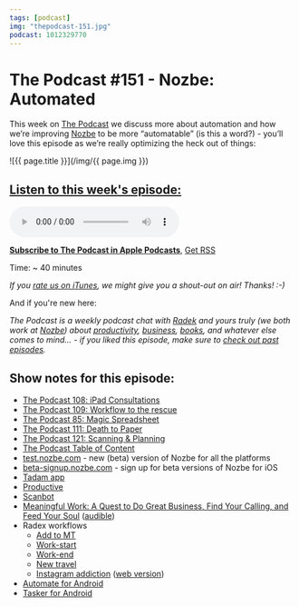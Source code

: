 ```yaml
---
tags: [podcast]
img: "thepodcast-151.jpg"
podcast: 1012329770
---
```


# The Podcast #151 - Nozbe: Automated

This week on [The Podcast][p] we discuss more about automation and how we’re improving [Nozbe][n] to be more “automatable” (is this a word?) - you’ll love this episode as we’re really optimizing the heck out of things:

<!--More-->

![{{ page.title }}](/img/{{ page.img }})

## [Listen to this week's episode:][e]

<audio controls>
<source src="https://files.nozbe.com/podcast/151.mp3" type="audio/mpeg">
</audio>

**[Subscribe to The Podcast in Apple Podcasts][i]**, [Get RSS][rss]

Time: ~ 40 minutes

*If you [rate us on iTunes][i], we might give you a shout-out on air! Thanks! :-)*

And if you're new here:

*The Podcast is a weekly podcast chat with [Radek][r] and yours truly (we both work at [Nozbe][n]) about [productivity](/productivity), [business](/business), [books](/books), and whatever else comes to mind… - if you liked this episode, make sure to [check out past episodes](/podcast).*

## Show notes for this episode:

  * [The Podcast 108: iPad Consultations](http://thepodcast.fm/108)
  * [The Podcast 109: Workflow to the rescue](http://thepodcast.fm/109)
  * [The Podcast 85: Magic Spreadsheet](http://thepodcast.fm/85)
  * [The Podcast 111: Death to Paper](http://thepodcast.fm/episodes/111)
  * [The Podcast 121: Scanning & Planning](https://thepodcast.fm/121)
  * [The Podcast Table of Content](http://thepodcast.fm/toc/)
  * [test.nozbe.com](http://test.nozbe.com/) \- new (beta) version of Nozbe for all the platforms
  * [beta-signup.nozbe.com](https://beta-signup.nozbe.com/) \- sign up for beta versions of Nozbe for iOS
  * [Tadam app](http://tadamapp.com/)
  * [Productive](http://productiveapp.io/)
  * [Scanbot](https://scanbot.io/en/index.html)
  * [Meaningful Work: A Quest to Do Great Business, Find Your Calling, and Feed Your Soul](https://www.amazon.com/Meaningful-Work-Quest-Business-Calling/dp/0143130315/) ([audible](https://www.audible.com/pd/Business/Meaningful-Work-Audiobook/B0774X85NB))
  * Radex workflows
    * [Add to MT](https://workflow.is/workflows/36494de5c6644c9fbe63fade73e712bd)
    * [Work-start](https://workflow.is/workflows/339c7e60c8274ddd809c2d2ce5722d32)
    * [Work-end](https://workflow.is/workflows/fdae622b11c049b8bd01262ba7154180)
    * [New travel](https://workflow.is/workflows/ac0b83b7d00844c39af18ad5cf952798)
    * [Instagram addiction](https://workflow.is/workflows/b0a79219594c468ea7537cf18f2572cf) ([web version](http://radex.io/instagram.html))
  * [Automate for Android](http://llamalab.com/automate/)
  * [Tasker for Android](https://play.google.com/store/apps/details?id=net.dinglisch.android.taskerm&hl=en)



[y]: https://michael.gratis/thepodcastyt
[rss]: http://thepodcast.fm/episodes?format=RSS
[e]: http://thepodcast.fm/episodes/151

[p]: https://michael.gratis/thepodcastfm
[n]: https://nozbe.com/?a=mike
[r]: https://michael.gratis/radex
[i]: https://michael.gratis/thepodcast
[o]: https://michael.gratis/ipadonly


